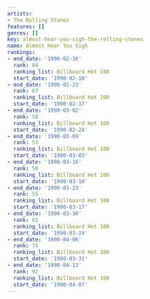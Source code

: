 ```yaml
---
artists:
- The Rolling Stones
features: []
genres: []
key: almost-hear-you-sigh-the-rolling-stones
name: Almost Hear You Sigh
rankings:
- end_date: '1990-02-16'
  rank: 84
  ranking_list: Billboard Hot 100
  start_date: '1990-02-10'
- end_date: '1990-02-23'
  rank: 67
  ranking_list: Billboard Hot 100
  start_date: '1990-02-17'
- end_date: '1990-03-02'
  rank: 58
  ranking_list: Billboard Hot 100
  start_date: '1990-02-24'
- end_date: '1990-03-09'
  rank: 53
  ranking_list: Billboard Hot 100
  start_date: '1990-03-03'
- end_date: '1990-03-16'
  rank: 50
  ranking_list: Billboard Hot 100
  start_date: '1990-03-10'
- end_date: '1990-03-23'
  rank: 55
  ranking_list: Billboard Hot 100
  start_date: '1990-03-17'
- end_date: '1990-03-30'
  rank: 61
  ranking_list: Billboard Hot 100
  start_date: '1990-03-24'
- end_date: '1990-04-06'
  rank: 75
  ranking_list: Billboard Hot 100
  start_date: '1990-03-31'
- end_date: '1990-04-13'
  rank: 92
  ranking_list: Billboard Hot 100
  start_date: '1990-04-07'
---
```


